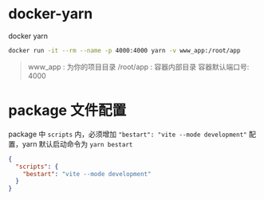 # docker-yarn
docker yarn

```bash
docker run -it --rm --name -p 4000:4000 yarn -v www_app:/root/app
```

> www_app : 为你的项目目录
> /root/app : 容器内部目录
> 容器默认端口号: 4000
> 

# package 文件配置

package 中 `scripts` 内，必须增加 `"bestart": "vite --mode development"` 配置，yarn 默认启动命令为 `yarn bestart`

```json
{
  "scripts": {
    "bestart": "vite --mode development"
  }
}
```
